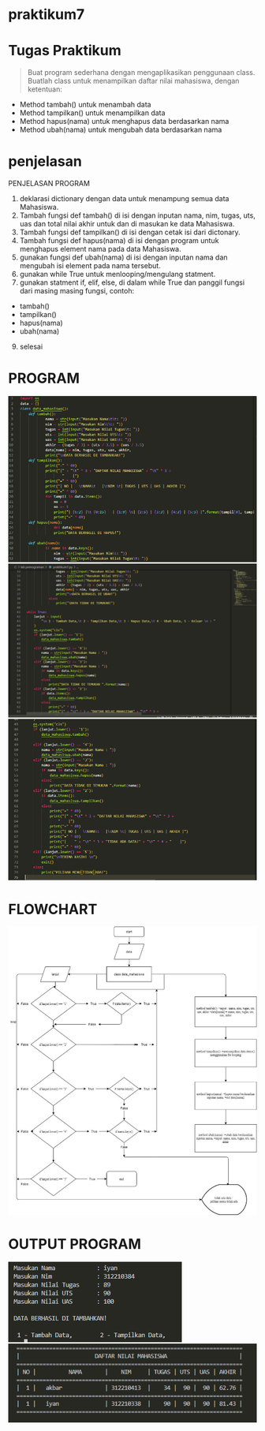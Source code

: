 # praktikum7
# Tugas Praktikum

> Buat program sederhana dengan mengaplikasikan penggunaan class. Buatlah class untuk menampilkan daftar nilai mahasiswa, dengan ketentuan:
- Method tambah() untuk menambah data
- Method tampilkan() untuk menampilkan data
- Method hapus(nama) untuk menghapus data berdasarkan nama
- Method ubah(nama) untuk mengubah data berdasarkan nama
 
 # penjelasan 
 PENJELASAN PROGRAM
1. deklarasi dictionary dengan data untuk menampung semua data Mahasiswa.
2. Tambah fungsi def tambah() di isi dengan inputan nama, nim, tugas, uts, uas dan total nilai akhir
untuk dan di masukan ke data Mahasiswa.
3. Tambah fungsi def tampilkan() di isi dengan cetak isi dari dictonary.
4. Tambah fungsi def hapus(nama) di isi dengan program untuk menghapus element nama pada data Mahasiswa.
5. gunakan fungsi def ubah(nama) di isi dengan inputan nama dan mengubah isi element pada nama tersebut.
7. gunakan while True untuk menlooping/mengulang statment.
8. gunakan statment if, elif, else, di dalam while True dan panggil fungsi dari masing masing fungsi, contoh:
- tambah()
- tampilkan()
- hapus(nama)
- ubah(nama)
9. selesai

# PROGRAM
![img.1](gambar/2022-12-14.png)
![img.2](gambar/2022-12-14%20(1).png)
![img.3](gambar/2022-12-14%20(2).png)

# FLOWCHART
![img.6](gambar/flowchart.jpg)
# OUTPUT PROGRAM 
![img.5](gambar/2022-12-14%20(3).png)
![img.4](gambar/2022-12-14%20(4).png)
